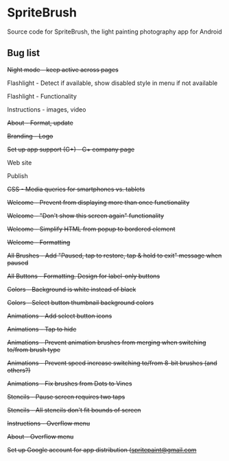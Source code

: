 # SpriteBrush
Source code for SpriteBrush, the light painting photography app for Android



## Bug list

~~Night mode - keep active across pages~~

Flashlight - Detect if available, show disabled style in menu if not available

Flashlight - Functionality

Instructions - images, video

~~About - Format, update~~

~~Branding - Logo~~

~~Set up app support (G+) - G+ company page~~

Web site

Publish


~~CSS - Media queries for smartphones vs. tablets~~

~~Welcome - Prevent from displaying more than once functionality~~

~~Welcome - "Don't show this screen again" functionality~~

~~Welcome - Simplify HTML from popup to bordered element~~

~~Welcome - Formatting~~

~~All Brushes - Add "Paused, tap to restore, tap & hold to exit" message when paused~~

~~All Buttons - Formatting. Design for label-only buttons~~

~~Colors - Background is white instead of black~~

~~Colors - Select button thumbnail background colors~~

~~Animations - Add select button icons~~
	
~~Animations - Tap to hide~~

~~Animations - Prevent animation brushes from merging when switching to/from brush type~~

~~Animations - Prevent speed increase switching to/from 8-bit brushes (and others?)~~

~~Animations - Fix brushes from Dots to Vines~~

~~Stencils - Pause screen requires two taps~~

~~Stencils - All stencils don't fit bounds of screen~~

~~Instructions - Overflow menu~~

~~About - Overflow menu~~

~~Set up Google account for app distribution (spritepaint@gmail.com~~